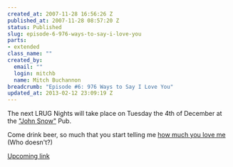 ```yaml
--- 
created_at: 2007-11-28 16:56:26 Z
published_at: 2007-11-28 08:57:20 Z
status: Published
slug: episode-6-976-ways-to-say-i-love-you
parts: 
- extended
class_name: ""
created_by: 
  email: ""
  login: mitchb
  name: Mitch Buchannon
breadcrumb: "Episode #6: 976 Ways to Say I Love You"
updated_at: 2013-02-12 23:09:19 Z
---
```


The next LRUG Nights will take place on Tuesday the 4th of December at the ["John Snow"][1] Pub.

Come drink beer, so much that you start telling me [how much you love me][3] (Who doesn't?)

[Upcoming link][2]

[1]:http://fancyapint.com/pubs/pub216.html
[2]:http://upcoming.yahoo.com/event/328472
[3]:http://www.imdb.com/title/tt0519830/
